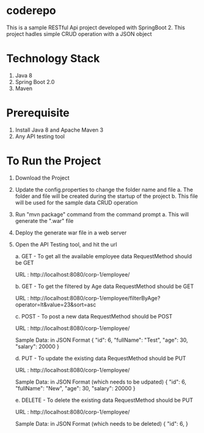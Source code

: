 # coderepo
This is a sample RESTful Api project developed with SpringBoot 2.
This project hadles simple CRUD operation with a JSON object

Technology Stack
================
1. Java 8
2. Spring Boot 2.0
3. Maven

Prerequisite
============
1. Install Java 8 and Apache Maven 3
2. Any API testing tool 

To Run the Project
==================
1. Download the Project
2. Update the config.properties to change the folder name and file
  a. The folder and file will be created during the startup of the project
  b. This file will be used for the sample data CRUD operation
3. Run "mvn package" command from the command prompt
  a. This will generate the ".war" file
4. Deploy the generate war file in a web server
5. Open the API Testing tool, and hit the url

    a. GET - To get all the available employee data
     RequestMethod should be GET
     
     URL : http://localhost:8080/corp-1/employee/
     
    b. GET - To get the filtered by Age data
    RequestMethod should be GET
    
     URL : http://localhost:8080/corp-1/employee/filterByAge?operator=lt&value=23&sort=asc

    c. POST - To post a new data
    RequestMethod should be POST
    
     URL : http://localhost:8080/corp-1/employee/
     
     Sample Data: in JSON Format
     {
        "id": 6,
        "fullName": "Test",
        "age": 30,
        "salary": 20000
    }
    
    d. PUT - To update the existing data
    RequestMethod should be PUT
    
     URL : http://localhost:8080/corp-1/employee/
     
     Sample Data: in JSON Format (which needs to be udpated)
     {
        "id": 6,
        "fullName": "New",
        "age": 30,
        "salary": 20000
    }
    
    e. DELETE - To delete the existing data
    RequestMethod should be PUT
    
     URL : http://localhost:8080/corp-1/employee/
     
     Sample Data: in JSON Format (which needs to be deleted)
     {
        "id": 6,
    }
